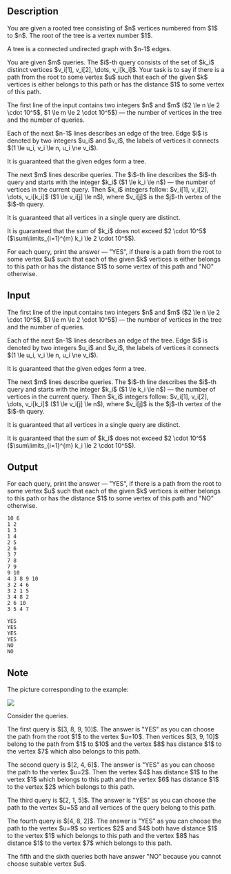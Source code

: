 ## Description

<div><p>You are given a rooted tree consisting of $n$ vertices numbered from $1$ to $n$. The root of the tree is a vertex number $1$.</p><p>A tree is a connected undirected graph with $n-1$ edges.</p><p>You are given $m$ queries. The $i$-th query consists of the set of $k_i$ distinct vertices $v_i[1], v_i[2], \dots, v_i[k_i]$. Your task is to say if there is a path from the root to some vertex $u$ such that each of the given $k$ vertices is either belongs to this path or has the distance $1$ to some vertex of this path.</p></div><div class="input-specification"><p>The first line of the input contains two integers $n$ and $m$ ($2 \le n \le 2 \cdot 10^5$, $1 \le m \le 2 \cdot 10^5$) — the number of vertices in the tree and the number of queries.</p><p>Each of the next $n-1$ lines describes an edge of the tree. Edge $i$ is denoted by two integers $u_i$ and $v_i$, the labels of vertices it connects $(1 \le u_i, v_i \le n, u_i \ne v_i$).</p><p>It is guaranteed that the given edges form a tree.</p><p>The next $m$ lines describe queries. The $i$-th line describes the $i$-th query and starts with the integer $k_i$ ($1 \le k_i \le n$) — the number of vertices in the current query. Then $k_i$ integers follow: $v_i[1], v_i[2], \dots, v_i[k_i]$ ($1 \le v_i[j] \le n$), where $v_i[j]$ is the $j$-th vertex of the $i$-th query.</p><p>It is guaranteed that all vertices in a single query are distinct.</p><p>It is guaranteed that the sum of $k_i$ does not exceed $2 \cdot 10^5$ ($\sum\limits_{i=1}^{m} k_i \le 2 \cdot 10^5$).</p></div><div class="output-specification"><p>For each query, print the answer — "<span class="tex-font-style-tt">YES</span>", if there is a path from the root to some vertex $u$ such that each of the given $k$ vertices is either belongs to this path or has the distance $1$ to some vertex of this path and "<span class="tex-font-style-tt">NO</span>" otherwise.</p></div>

## Input

<p>The first line of the input contains two integers $n$ and $m$ ($2 \le n \le 2 \cdot 10^5$, $1 \le m \le 2 \cdot 10^5$) — the number of vertices in the tree and the number of queries.</p><p>Each of the next $n-1$ lines describes an edge of the tree. Edge $i$ is denoted by two integers $u_i$ and $v_i$, the labels of vertices it connects $(1 \le u_i, v_i \le n, u_i \ne v_i$).</p><p>It is guaranteed that the given edges form a tree.</p><p>The next $m$ lines describe queries. The $i$-th line describes the $i$-th query and starts with the integer $k_i$ ($1 \le k_i \le n$) — the number of vertices in the current query. Then $k_i$ integers follow: $v_i[1], v_i[2], \dots, v_i[k_i]$ ($1 \le v_i[j] \le n$), where $v_i[j]$ is the $j$-th vertex of the $i$-th query.</p><p>It is guaranteed that all vertices in a single query are distinct.</p><p>It is guaranteed that the sum of $k_i$ does not exceed $2 \cdot 10^5$ ($\sum\limits_{i=1}^{m} k_i \le 2 \cdot 10^5$).</p>

## Output

<p>For each query, print the answer — "<span class="tex-font-style-tt">YES</span>", if there is a path from the root to some vertex $u$ such that each of the given $k$ vertices is either belongs to this path or has the distance $1$ to some vertex of this path and "<span class="tex-font-style-tt">NO</span>" otherwise.</p>





```input1
10 6
1 2
1 3
1 4
2 5
2 6
3 7
7 8
7 9
9 10
4 3 8 9 10
3 2 4 6
3 2 1 5
3 4 8 2
2 6 10
3 5 4 7
```




```output1
YES
YES
YES
YES
NO
NO
```



## Note

<p>The picture corresponding to the example:</p><p><img class="tex-graphics" src="file://iwid3fDI.png" style="max-width: 100.0%;max-height: 100.0%;"></p><p>Consider the queries.</p><p>The first query is $[3, 8, 9, 10]$. The answer is "<span class="tex-font-style-tt">YES</span>" as you can choose the path from the root $1$ to the vertex $u=10$. Then vertices $[3, 9, 10]$ belong to the path from $1$ to $10$ and the vertex $8$ has distance $1$ to the vertex $7$ which also belongs to this path.</p><p>The second query is $[2, 4, 6]$. The answer is "<span class="tex-font-style-tt">YES</span>" as you can choose the path to the vertex $u=2$. Then the vertex $4$ has distance $1$ to the vertex $1$ which belongs to this path and the vertex $6$ has distance $1$ to the vertex $2$ which belongs to this path.</p><p>The third query is $[2, 1, 5]$. The answer is "<span class="tex-font-style-tt">YES</span>" as you can choose the path to the vertex $u=5$ and all vertices of the query belong to this path.</p><p>The fourth query is $[4, 8, 2]$. The answer is "<span class="tex-font-style-tt">YES</span>" as you can choose the path to the vertex $u=9$ so vertices $2$ and $4$ both have distance $1$ to the vertex $1$ which belongs to this path and the vertex $8$ has distance $1$ to the vertex $7$ which belongs to this path.</p><p>The fifth and the sixth queries both have answer "<span class="tex-font-style-tt">NO</span>" because you cannot choose suitable vertex $u$.</p>
